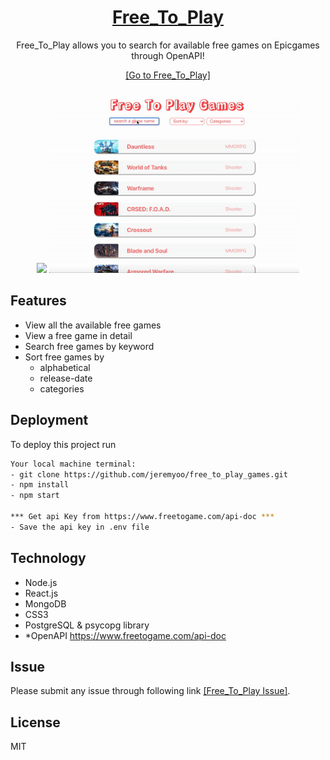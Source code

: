 <div align="center">
    <a href="https://jeremyoo.github.io/free_to_play_games/">
        <h1>Free_To_Play</h1>
    </a>

Free_To_Play allows you to search for available free games on Epicgames through OpenAPI!

[[Go to Free_To_Play]](https://jeremyoo.github.io/free_to_play_games/)


<img src = "./src/static/example_1.gif" width ="400" /> <img src = "./src/static/example_2.gif" width ="400" />

</div>


## Features
- View all the available free games
- View a free game in detail
- Search free games by keyword
- Sort free games by
    - alphabetical
    - release-date
    - categories
        
## Deployment

To deploy this project run

```bash
Your local machine terminal:
- git clone https://github.com/jeremyoo/free_to_play_games.git
- npm install
- npm start

*** Get api Key from https://www.freetogame.com/api-doc ***
- Save the api key in .env file
```

## Technology
- Node.js
- React.js
- MongoDB
- CSS3
- PostgreSQL & psycopg library
- *OpenAPI https://www.freetogame.com/api-doc

## Issue
Please submit any issue through following link [[Free_To_Play Issue]](https://github.com/jeremyoo/free_to_play_games/issues).

## License
MIT
